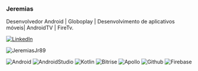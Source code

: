 
### Jeremias<br/>
Desenvolvedor Android | Globoplay | Desenvolvimento de aplicativos móveis| AndroidTV | FireTv.


[![LinkedIn](https://img.shields.io/badge/LinkedIn-0077B5?style=for-the-badge&logo=linkedin&logoColor=white)](https://www.linkedin.com/in/jeremias-dos-santos-andrade-46840622b/)  


 ![JeremiasJr89](https://github-readme-stats.vercel.app/api?username=JeremiasJr89&show_icons=true&theme=tokyonight)


 <div style="display: inline-block">
 <img alt="Android" src="https://img.shields.io/badge/Android-34A853.svg?style=for-the-badge&logo=Android&logoColor=white" />
     <img alt="AndroidStudio" src="https://img.shields.io/badge/Android%20Studio-3DDC84.svg?style=for-the-badge&logo=Android-Studio&logoColor=white" />
  <img alt="Kotlin" src="https://img.shields.io/badge/Kotlin-0095D5?&style=for-the-badge&logo=kotlin&logoColor=white"/>
     <img alt="Bitrise" src="https://img.shields.io/badge/Bitrise-683D87.svg?style=for-the-badge&logo=Bitrise&logoColor=white" />
 <img alt="Apollo"src="https://img.shields.io/badge/Apollo%20GraphQL-311C87.svg?style=for-the-badge&logo=Apollo-GraphQL&logoColor=white" />
   <img alt="Github"src="https://img.shields.io/badge/GitHub-100000?style=for-the-badge&logo=github&logoColor=white" />
   <img alt="Firebase"src="https://img.shields.io/badge/Firebase-DD2C00.svg?style=for-the-badge&logo=Firebase&logoColor=white" />

</div>

